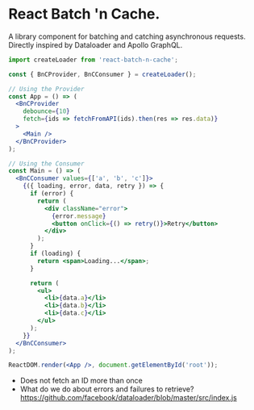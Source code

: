 # React Batch 'n Cache.

A library component for batching and catching asynchronous requests. Directly inspired by Dataloader and Apollo GraphQL.

```jsx
import createLoader from 'react-batch-n-cache';

const { BnCProvider, BnCConsumer } = createLoader();

// Using the Provider
const App = () => (
  <BnCProvider
    debounce={10}
    fetch={ids => fetchFromAPI(ids).then(res => res.data)}
  >
    <Main />
  </BnCProvider>
);

// Using the Consumer
const Main = () => (
  <BnCConsumer values={['a', 'b', 'c']}>
    {({ loading, error, data, retry }) => {
      if (error) {
        return (
          <div className="error">
            {error.message}
            <button onClick={() => retry()}>Retry</button>
          </div>
        );
      }
      if (loading) {
        return <span>Loading...</span>;
      }

      return (
        <ul>
          <li>{data.a}</li>
          <li>{data.b}</li>
          <li>{data.c}</li>
        </ul>
      );
    }}
  </BnCConsumer>
);

ReactDOM.render(<App />, document.getElementById('root'));
```

- Does not fetch an ID more than once
- What do we do about errors and failures to retrieve?
  https://github.com/facebook/dataloader/blob/master/src/index.js
